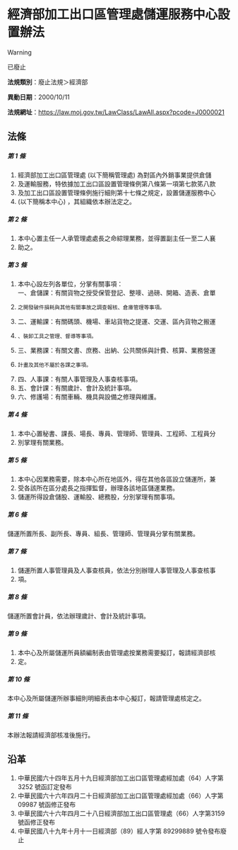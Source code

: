 # 經濟部加工出口區管理處儲運服務中心設置辦法


> [!WARNING]
> 已廢止


**法規類別**：廢止法規＞經濟部

**異動日期**：2000/10/11  

**法規網址**：https://law.moj.gov.tw/LawClass/LawAll.aspx?pcode=J0000021



## 法條
##### 第 1 條
1. 經濟部加工出口區管理處 (以下簡稱管理處) 為對區內外銷事業提供倉儲
1. 及運輸服務，特依據加工出口區設置管理條例第八條第一項第七款笫八款
1. 及加工出口區設置管理條例施行細則第十七條之規定，設置儲運服務中心
1.  (以下簡稱本中心) ，其組織依本辦法定之。

##### 第 2 條
1. 本中心置主任一人承管理處處長之命綜理業務，並得置副主任一至二人襄
1. 助之。

##### 第 3 條
1. 本中心設左列各單位，分掌有關事項：  
一、倉儲課：有關貨物之授受保管登記、整嘜、過磅、開箱、造表、倉單
1.     之開發破件損耗與其他有關事故之調查報核、倉庫管理等事項。
1. 二、運輸課：有關碼頭、機場、車站貨物之提運、交運、區內貨物之搬運
1.     、裝卸工具之管理、督導等事項。
1. 三、業務課：有關文書、庶務、出納、公共關係與計費、核算、業務營運
1.     計畫及其他不屬於各課之事項。
1. 四、人事課：有關人事管理及人事查核事項。
1. 五、會計課：有關歲計、會計及統計事項。
1. 六、修護場：有關車輛、機具與設備之修理與維護。

##### 第 4 條
1. 本中心置秘書、課長、場長、專員、管理師、管理員、工程師、工程員分
1. 別掌理有關業務。

##### 第 5 條
1. 本中心因業務需要，除本中心所在地區外，得在其他各區設立儲運所，兼
1. 受各該所在區分處長之指揮監督，辦理各該地區儲運業務。
1. 儲運所得設倉儲股、運輸股、總務股，分別掌理有關事項。

##### 第 6 條
儲運所置所長、副所長、專員、組長、管理師、管理員分掌有關業務。

##### 第 7 條
1. 儲運所置人事管理員及人事查核員，依法分別辦理人事管理及人事查核事
1. 項。

##### 第 8 條
儲運所置會計員，依法辦理歲計、會計及統計事項。

##### 第 9 條
1. 本中心及所屬儲運所員額編制表由管理處按業務需要擬訂，報請經濟部核
1. 定。

##### 第 10 條
本中心及所屬儲運所辦事細則明細表由本中心擬訂，報請管理處核定之。

##### 第 11 條
本辦法報請經濟部核准後施行。

## 沿革
1. 中華民國六十四年五月十九日經濟部加工出口區管理處經加處（64）人字第 3252 號函訂定發布
1. 中華民國六十六年四月二十日經濟部加工出口區管理處經加處（66）人字第 09987  號函修正發布
1. 中華民國六十六年四月二十八日經濟部加工出口區管理處（66）人字第3159  號函修正發布
1. 中華民國八十九年十月十一日經濟部（89）經人字第 89299889 號令發布廢止
